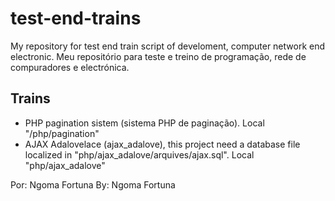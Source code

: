 # test-end-trains
My repository for test end train script of develoment, computer network end electronic.
Meu repositório para teste e treino de programação, rede de compuradores e electrónica.

## Trains
- PHP pagination sistem (sistema PHP de paginação). Local "/php/pagination"
- AJAX Adalovelace (ajax_adalove), this project need a database file localized in "php/ajax_adalove/arquives/ajax.sql". Local "php/ajax_adalove"

Por: Ngoma Fortuna
By: Ngoma Fortuna
